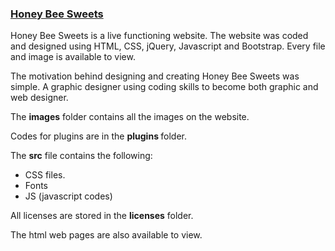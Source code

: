 <a href="http://hbsweets.com"> <h3>Honey Bee Sweets</h3> </a>

<p> Honey Bee Sweets is a live functioning website. The website was coded and designed using HTML, CSS, jQuery, Javascript and Bootstrap. Every file and image is available to view.

The motivation behind designing and creating Honey Bee Sweets was simple. A graphic designer using coding skills to become both graphic and web designer.

The <strong>images</strong> folder contains all the images on the website.

Codes for plugins are in the <strong> plugins </strong> folder.

The <strong>src</strong> file contains the following:
<ul>
<li>CSS files.</li>
<li>Fonts</li>
<li>JS (javascript codes)</li>
</ul>

All licenses are stored in the <strong>licenses</strong> folder.

The html web pages are also available to view.
